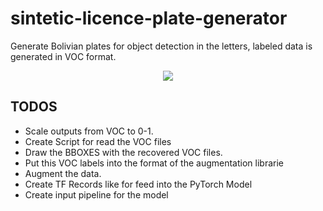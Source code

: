 # sintetic-licence-plate-generator

Generate Bolivian plates for object detection in the letters, labeled data is generated in VOC format.

<div style="text-align:center">
    <img src ="https://github.com/stanlee321/synthetic-licence-plate-generator/blob/master/out_demo/000000_1735UYZ.png" />
</div>


## TODOS

* Scale outputs from VOC to 0-1.
* Create Script for read the VOC files
* Draw the BBOXES with the recovered VOC files.
* Put this VOC labels into the format of the augmentation librarie
* Augment the data. 
* Create TF Records like for feed into the PyTorch Model
* Create input pipeline for the model 
